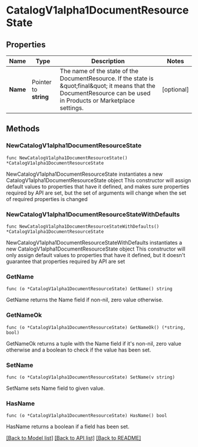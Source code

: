 # CatalogV1alpha1DocumentResourceState

## Properties

Name | Type | Description | Notes
------------ | ------------- | ------------- | -------------
**Name** | Pointer to **string** | The name of the state of the DocumentResource. If the state is \&quot;final\&quot; it means that the DocumentResource can be used in Products or Marketplace settings. | [optional] 

## Methods

### NewCatalogV1alpha1DocumentResourceState

`func NewCatalogV1alpha1DocumentResourceState() *CatalogV1alpha1DocumentResourceState`

NewCatalogV1alpha1DocumentResourceState instantiates a new CatalogV1alpha1DocumentResourceState object
This constructor will assign default values to properties that have it defined,
and makes sure properties required by API are set, but the set of arguments
will change when the set of required properties is changed

### NewCatalogV1alpha1DocumentResourceStateWithDefaults

`func NewCatalogV1alpha1DocumentResourceStateWithDefaults() *CatalogV1alpha1DocumentResourceState`

NewCatalogV1alpha1DocumentResourceStateWithDefaults instantiates a new CatalogV1alpha1DocumentResourceState object
This constructor will only assign default values to properties that have it defined,
but it doesn't guarantee that properties required by API are set

### GetName

`func (o *CatalogV1alpha1DocumentResourceState) GetName() string`

GetName returns the Name field if non-nil, zero value otherwise.

### GetNameOk

`func (o *CatalogV1alpha1DocumentResourceState) GetNameOk() (*string, bool)`

GetNameOk returns a tuple with the Name field if it's non-nil, zero value otherwise
and a boolean to check if the value has been set.

### SetName

`func (o *CatalogV1alpha1DocumentResourceState) SetName(v string)`

SetName sets Name field to given value.

### HasName

`func (o *CatalogV1alpha1DocumentResourceState) HasName() bool`

HasName returns a boolean if a field has been set.


[[Back to Model list]](../README.md#documentation-for-models) [[Back to API list]](../README.md#documentation-for-api-endpoints) [[Back to README]](../README.md)


